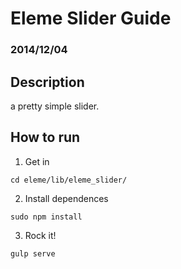 # Eleme Slider Guide

### 2014/12/04

## Description

a pretty simple slider.

## How to run

1. Get in

````
cd eleme/lib/eleme_slider/
````

2. Install dependences

````
sudo npm install
````

3. Rock it!

````
gulp serve
````


